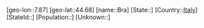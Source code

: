 ﻿---
location: [44.68,7.87]
type: City
tags:
- geo/City


SpocWebEntityId: 29302
isDeleted: false
confidential: public

---
[geo-lon::7.87]
[geo-lat::44.68]
[name::Bra]
[State::]
[Country::[Italy](geo/Continent/Europe/Italy.md)]
[StateId::]
[Population::]
[Unknown::]

